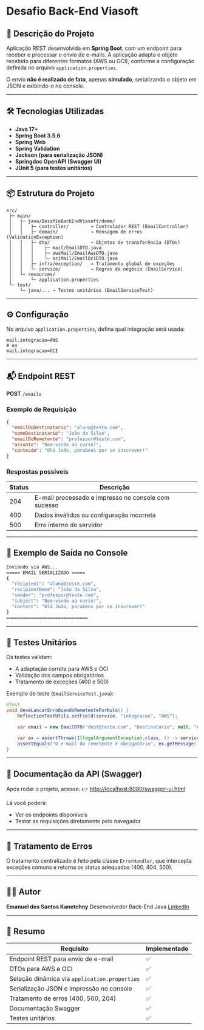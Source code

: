 # Desafio Back-End Viasoft

## 📌 Descrição do Projeto

Aplicação REST desenvolvida em **Spring Boot**, com um endpoint para receber e processar o envio de e-mails.
A aplicação adapta o objeto recebido para diferentes formatos (AWS ou OCI), conforme a configuração definida no arquivo `application.properties`.

O envio **não é realizado de fato**, apenas **simulado**, serializando o objeto em JSON e exibindo-o no console.

---

## 🛠️ Tecnologias Utilizadas

* **Java 17+**
* **Spring Boot 3.5.6**
* **Spring Web**
* **Spring Validation**
* **Jackson (para serialização JSON)**
* **Springdoc OpenAPI (Swagger UI)**
* **JUnit 5 (para testes unitários)**

---

## 📦 Estrutura do Projeto

```
src/
 ├─ main/
 │   ├─ java/DesafioBackEndViasoft/demo/
 │   │   ├─ controller/        → Controlador REST (EmailController)
 │   │   ├─ domain/            → Mensagem de erros (ValidationException)
 │   │   ├─ dto/               → Objetos de transferência (DTOs)
 │   │   │    ├─ mail/EmailDTO.java
 │   │   │    ├─ awsMail/EmailAwsDTO.java
 │   │   │    └─ ociMail/EmailOciDTO.java
 │   │   ├─ infra/exception/   → Tratamento global de exceções
 │   │   └─ service/           → Regras de negócio (EmailService)
 │   └─ resources/
 │       └─ application.properties
 └─ test/
     └─ java/... → Testes unitários (EmailServiceTest)
```

---

## ⚙️ Configuração

No arquivo `application.properties`, defina qual integração será usada:

```properties
mail.integracao=AWS
# ou
mail.integracao=OCI
```

---

## 📬 Endpoint REST

**POST** `/emails`

### Exemplo de Requisição

```json
{
  "emailDoDestinatario": "aluno@teste.com",
  "nomeDestinatario": "João da Silva",
  "emailDoRemetente": "professor@teste.com",
  "assunto": "Bem-vindo ao curso!",
  "conteudo": "Olá João, parabéns por se inscrever!"
}
```

### Respostas possíveis

| Status | Descrição                                           |
| ------ | --------------------------------------------------- |
| 204    | E-mail processado e impresso no console com sucesso |
| 400    | Dados inválidos ou configuração incorreta           |
| 500    | Erro interno do servidor                            |

---

## 🧠 Exemplo de Saída no Console

```bash
Enviando via AWS...
===== EMAIL SERIALIZADO =====
{
  "recipient": "aluno@teste.com",
  "recipientName": "João da Silva",
  "sender": "professor@teste.com",
  "subject": "Bem-vindo ao curso!",
  "content": "Olá João, parabéns por se inscrever!"
}
==============================
```

---

## 🧪 Testes Unitários

Os testes validam:

* A adaptação correta para AWS e OCI
* Validação dos campos obrigatórios
* Tratamento de exceções (400 e 500)

Exemplo de teste (`EmailServiceTest.java`):

```java
@Test
void deveLancarErroQuandoRemetenteForNulo() {
    ReflectionTestUtils.setField(service, "integracao", "AWS");

    var email = new EmailDTO("dest@teste.com", "Destinatário", null, "Assunto", "Conteúdo");

    var ex = assertThrows(IllegalArgumentException.class, () -> service.processarEmail(email));
    assertEquals("O e-mail do remetente é obrigatório", ex.getMessage());
}
```

---

## 🧾 Documentação da API (Swagger)

Após rodar o projeto, acesse:
👉 [http://localhost:8080/swagger-ui.html](http://localhost:8080/swagger-ui.html)

Lá você poderá:

* Ver os endpoints disponíveis
* Testar as requisições diretamente pelo navegador

---

## 🧰 Tratamento de Erros

O tratamento centralizado é feito pela classe `ErrorHandler`, que intercepta exceções comuns e retorna os status adequados (400, 404, 500).

---

## 👨‍💻 Autor

**Emanuel dos Santos Kanetchny**
Desenvolvedor Back-End Java
[LinkedIn]([https://www.linkedin.com/in/emanuel-dos-santos-kanetchny/])
 

---

## 🏁 Resumo

| Requisito                                     | Implementado |
| --------------------------------------------- | ------------ |
| Endpoint REST para envio de e-mail            | ✅            |
| DTOs para AWS e OCI                           | ✅            |
| Seleção dinâmica via `application.properties` | ✅            |
| Serialização JSON e impressão no console      | ✅            |
| Tratamento de erros (400, 500, 204)           | ✅            |
| Documentação Swagger                          | ✅            |
| Testes unitários                              | ✅            |
